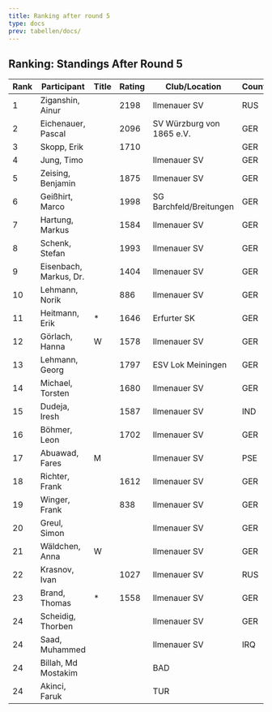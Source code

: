 ```yaml
---
title: Ranking after round 5
type: docs
prev: tabellen/docs/
---
```


## Ranking: Standings After Round 5

| Rank | Participant         | Title | Rating | Club/Location            | Country | W | D | L | Points | BH  | SB  | ARO  | WIN |
|------|---------------------|-------|--------|--------------------------|---------|---|---|---|--------|-----|-----|------|-----|
| 1    | Ziganshin, Ainur    |       | 2198   | Ilmenauer SV             | RUS     | 4 | 1 | 0 | 4.5    | 16.0| 14.00| 1852 | 4   |
| 2    | Eichenauer, Pascal  |       | 2096   | SV Würzburg von 1865 e.V.| GER     | 3 | 1 | 0 | 3.5    | 16.0| 9.50 | 1691 | 3   |
| 3    | Skopp, Erik         |       | 1710   |                          | GER     | 3 | 0 | 1 | 3.0    | 14.0| 5.50 | 1551 | 3   |
| 4    | Jung, Timo          |       |        | Ilmenauer SV             | GER     | 3 | 0 | 1 | 3.0    | 11.0| 4.50 | 1583 | 3   |
| 5    | Zeising, Benjamin   |       | 1875   | Ilmenauer SV             | GER     | 2 | 1 | 1 | 2.5    | 15.5| 6.50 | 1795 | 2   |
| 6    | Geißhirt, Marco     |       | 1998   | SG Barchfeld/Breitungen  | GER     | 2 | 1 | 1 | 2.5    | 14.5| 5.50 | 1868 | 2   |
| 7    | Hartung, Markus     |       | 1584   | Ilmenauer SV             | GER     | 2 | 1 | 1 | 2.5    | 14.5| 5.50 | 1724 | 2   |
| 8    | Schenk, Stefan      |       | 1993   | Ilmenauer SV             | GER     | 2 | 1 | 2 | 2.5    | 14.0| 6.25 | 1518 | 2   |
| 9    | Eisenbach, Markus, Dr.|    | 1404   | Ilmenauer SV             | GER     | 2 | 1 | 1 | 2.5    | 13.5| 5.50 | 1766 | 2   |
| 10   | Lehmann, Norik      |       | 886    | Ilmenauer SV             | GER     | 2 | 0 | 2 | 2.0    | 14.5| 4.50 | 1532 | 2   |
| 11   | Heitmann, Erik      | *     | 1646   | Erfurter SK              | GER     | 2 | 0 | 1 | 2.0    | 14.5| 4.00 | 1391 | 2   |
| 12   | Görlach, Hanna      | W     | 1578   | Ilmenauer SV             | GER     | 2 | 0 | 3 | 2.0    | 12.0| 3.50 | 1603 | 2   |
| 13   | Lehmann, Georg      |       | 1797   | ESV Lok Meiningen        | GER     | 2 | 0 | 2 | 2.0    | 12.0| 2.50 | 1289 | 2   |
| 14   | Michael, Torsten    |       | 1680   | Ilmenauer SV             | GER     | 2 | 0 | 2 | 2.0    | 11.5| 1.50 | 1330 | 2   |
| 15   | Dudeja, Iresh       |       | 1587   | Ilmenauer SV             | IND     | 2 | 0 | 2 | 2.0    | 10.5| 4.00 | 1047 | 2   |
| 16   | Böhmer, Leon        |       | 1702   | Ilmenauer SV             | GER     | 1 | 0 | 3 | 1.0    | 13.0| 2.50 | 1491 | 1   |
| 17   | Abuawad, Fares      | M     |        | Ilmenauer SV             | PSE     | 1 | 0 | 3 | 1.0    | 13.0| 2.00 | 1497 | 1   |
| 18   | Richter, Frank      |       | 1612   | Ilmenauer SV             | GER     | 0 | 2 | 2 | 1.0    | 12.5| 2.25 | 1445 | 0   |
| 19   | Winger, Frank       |       | 838    | Ilmenauer SV             | GER     | 1 | 0 | 4 | 1.0    | 11.0| 0.00 | 1077 | 1   |
| 20   | Greul, Simon        |       |        | Ilmenauer SV             | GER     | 0 | 2 | 2 | 1.0    | 10.5| 1.50 | 1411 | 0   |
| 21   | Wäldchen, Anna      | W     |        | Ilmenauer SV             | GER     | 1 | 0 | 3 | 1.0    | 10.0| 0.50 | 1201 | 1   |
| 22   | Krasnov, Ivan       |       | 1027   | Ilmenauer SV             | RUS     | 1 | 0 | 0 | 1.0    | 10.0| 0.50 | 838  | 1   |
| 23   | Brand, Thomas       | *     | 1558   | Ilmenauer SV             | GER     | 0 | 1 | 2 | 0.5    | 12.0| 1.00 | 1436 | 0   |
| 24   | Scheidig, Thorben   |       |        | Ilmenauer SV             | GER     | 0 | 0 | 0 | 0.0    | 10.0| 0.00 | 0    | 0   |
| 24   | Saad, Muhammed      |       |        | Ilmenauer SV             | IRQ     | 0 | 0 | 0 | 0.0    | 10.0| 0.00 | 0    | 0   |
| 24   | Billah, Md Mostakim |       |        | BAD                      |         | 0 | 0 | 0 | 0.0    | 10.0| 0.00 | 0    | 0   |
| 24   | Akinci, Faruk       |       |        | TUR                      |         | 0 | 0 | 0 | 0.0    | 10.0| 0.00 | 0    | 0   |

